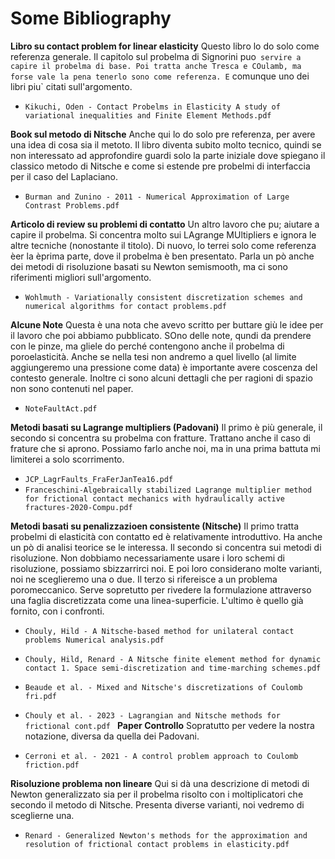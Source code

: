 # Some Bibliography #

 **Libro su contact problem for linear elasticity**
Questo libro lo do solo come referenza generale. Il capitolo sul probelma di Signorini puo` servire a capire il probelma di base. Poi tratta anche Tresca e COulamb, ma forse vale la pena tenerlo sono come referenza. E` comunque uno dei libri piu` citati sull'argomento.

- `Kikuchi, Oden - Contact Probelms in Elasticity A study of variational inequalities and Finite Element Methods.pdf`

 **Book sul metodo di Nitsche** Anche qui lo do solo pre referenza, per
 avere una idea di cosa sia il metoto. Il libro diventa subito molto
 tecnico, quindi se non  interessato ad approfondire guardi solo la
 parte iniziale dove spiegano il classico metodo di Nitsche e come si
 estende pre probelmi di interfaccia per il caso del Laplaciano.
 
- `Burman and Zunino - 2011 - Numerical Approximation of Large Contrast Problems.pdf`

 **Articolo di review su problemi di contatto**
 Un altro lavoro che pu; aiutare a capire il probelma. Si concentra molto sui LAgrange MUltipliers e ignora le altre tecniche (nonostante il titolo). Di nuovo, lo terrei solo come referenza èer la èprima parte, dove il probelma è ben presentato. Parla un pò anche dei metodi di risoluzione basati su Newton semismooth, ma ci sono riferimenti migliori sull'argomento.
 
 - `Wohlmuth - Variationally consistent discretization schemes and numerical algorithms for contact problems.pdf`

 **Alcune Note**
Questa è una nota che avevo scritto per buttare giù le idee per il lavoro che poi abbiamo pubblicato. SOno delle note, qundi da prendere con le pinze, ma gliele do perché contengono anche il probelma di poroelasticità. Anche se nella tesi non andremo a quel livello (al limite aggiungeremo una pressione come data) è importante avere coscenza del contesto generale. Inoltre ci sono alcuni dettagli che per ragioni di spazio non sono contenuti nel paper.

- `NoteFaultAct.pdf`


 **Metodi basati su Lagrange multipliers (Padovani)**
Il primo è più generale, il secondo si concentra su probelma con fratture. Trattano anche il caso di frature che si aprono. Possiamo farlo anche noi, ma in una prima battuta mi limiterei a solo scorrimento.

- `JCP_LagrFaults_FraFerJanTea16.pdf`
- `Franceschini-Algebraically stabilized Lagrange multiplier method for frictional contact mechanics with hydraulically active fractures-2020-Compu.pdf`

 **Metodi basati su penalizzazioen consistente (Nitsche)**
Il primo tratta probelmi di elasticità con contatto ed è relativamente introduttivo. Ha anche un pò di analisi teorice se le interessa. Il secondo si concentra sui metodi di risoluzione. Non dobbiamo necessariamente usare i loro schemi di risoluzione, possiamo sbizzarrirci noi. E poi loro considerano molte varianti, noi ne sceglieremo una o due. Il terzo si rifereisce a un problema poromeccanico. Serve sopretutto per rivedere la formulazione attraverso una faglia discretizzata come una linea-superficie. L'ultimo è quello già fornito, con i confronti.

- `Chouly, Hild - A Nitsche-based method for unilateral contact problems Numerical analysis.pdf`
- `Chouly, Hild, Renard - A Nitsche finite element method for dynamic contact 1. Space semi-discretization and time-marching schemes.pdf`
- `Beaude et al. - Mixed and Nitsche's discretizations of Coulomb fri.pdf`
- `Chouly et al. - 2023 - Lagrangian and Nitsche methods for frictional cont.pdf
`
 **Paper Controllo**
Sopratutto per vedere la nostra notazione, diversa da quella dei Padovani.

- `Cerroni et al. - 2021 - A control problem approach to Coulomb friction.pdf`

 **Risoluzione problema non lineare**
 Qui si dà una descrizione di metodi di Newton generalizzato sia per il probelma risolto con i moltiplicatori che secondo il metodo di Nitsche.
 Presenta diverse varianti, noi vedremo di sceglierne una.
 
 - `Renard - Generalized Newton's methods for the approximation and resolution of frictional contact problems in elasticity.pdf`

